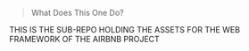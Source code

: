 > What Does This One Do?

THIS IS THE SUB-REPO HOLDING THE ASSETS FOR THE WEB FRAMEWORK OF THE AIRBNB PROJECT
